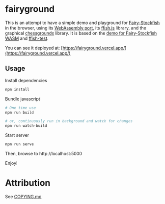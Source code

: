 # fairyground

This is an attempt to have a simple demo and playground for [Fairy-Stockfish](https://github.com/ianfab/Fairy-Stockfish) in the browser, using its [WebAssembly port](https://github.com/ianfab/fairy-stockfish.wasm), its [ffish.js](https://www.npmjs.com/package/ffish-es6) library, and the graphical [chessgroundx](https://github.com/gbtami/chessgroundx) library. It is based on the [demo for Fairy-Stockfish WASM](https://github.com/ianfab/fairy-stockfish-nnue-wasm-demo) and [ffish-test](https://github.com/thearst3rd/ffish-test).

You can see it deployed at: [https://fairyground.vercel.app/](https://fairyground.vercel.app/)

## Usage

Install dependencies

```bash
npm install
```

Bundle javascript

```bash
# One time use
npm run build

# or, continuously run in background and watch for changes
npm run watch-build
```

Start server

```bash
npm run serve
```

Then, browse to http://localhost:5000

Enjoy!

# Attribution

See [COPYING.md](COPYING.md)
